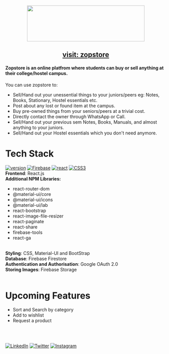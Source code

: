 <br/>
<p align="center"> <img src="https://user-images.githubusercontent.com/51415346/149559891-9cd27384-4fc6-4ec5-8154-0c90d0426f2b.png" width="368" height="112"> </img>  </p>

<div align="center"><h2><a href="https://zopstore.live">visit: zopstore</a></h2>
</div>


#### Zopstore is an online platfrom where students can buy or sell anything at their college/hostel campus.
You can use zopstore to:
- Sell/Hand out your unessential things to your juniors/peers eg: Notes, Books, Stationary, Hostel essentials etc.
- Post about any lost or found item at the campus.
- Buy pre-owned things from your seniors/peers at a trivial cost.
- Directly contact the owner through WhatsApp or Call.
- Sell/Hand out your previous sem Notes, Books, Manuals, and almost anything to your juniors.
- Sell/Hand out your Hostel essentials which you don't need anymore.

# Tech Stack
[![version](https://img.shields.io/badge/React-20232A?style=for-the-badge&logo=react&logoColor=61DAF)](#)
[![Firebase](https://img.shields.io/badge/firebase-20232A.svg?style=for-the-badge&logo=firebase)](#)
[![react](https://img.shields.io/badge/Material--UI-20232A?style=for-the-badge&logo=material-ui&logoColor=0081CB
)](#)
[![CSS3](https://img.shields.io/badge/css3-20232A.svg?style=for-the-badge&logo=css3)](#) <br/>
<b>Frontend</b>: React.js
<br>
<b>Additional NPM Libraries:</b>
  - react-router-dom
  - @material-ui/core
  - @material-ui/icons
  - @material-ui/lab
  - react-bootstrap
  - react-image-file-resizer
  - react-paginate
  - react-share
  - firebase-tools
  - react-ga


<br>
<b>Styling</b>: CSS, Material-UI and BootStrap
<br>
<b>Database</b>: Firebase Firestore
<br>
<b>Authentication and Authorisation</b>: Google OAuth 2.0
<br>
<b>Storing Images</b>: Firebase Storage
<br>
<br>

# Upcoming Features
- Sort and Search by category
- Add to wishlist
- Request a product
<br>
<br>

[![LinkedIn](https://img.shields.io/static/v1.svg?label=connect&message=@ishubhamdangi&color=grey&logo=linkedin&style=flat&logoColor=white&colorA=blue)](https://www.linkedin.com/in/ishubhamdangi/) [![Twitter](https://img.shields.io/static/v1.svg?label=connect&message=@ishubhamdangi&color=grey&logo=twitter&style=flat&logoColor=white&colorA=blue)](https://twitter.com/ishubhamdangi) [![Instagram](https://img.shields.io/static/v1.svg?label=follow&message=@ishubhamdangi&color=grey&logo=instagram&style=flat&logoColor=white&colorA=blue)](https://www.instagram.com/ishubhamdangi/) 
